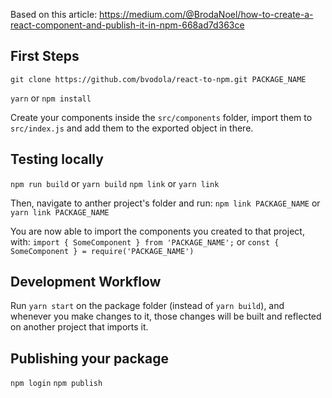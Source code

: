 Based on this article:
https://medium.com/@BrodaNoel/how-to-create-a-react-component-and-publish-it-in-npm-668ad7d363ce

## First Steps

`git clone https://github.com/bvodola/react-to-npm.git PACKAGE_NAME`

`yarn` or `npm install`

Create your components inside the `src/components` folder, import them to `src/index.js` and add them to the exported object in there.

## Testing locally

`npm run build` or `yarn build`
`npm link` or `yarn link`

Then, navigate to anther project's folder and run:
`npm link PACKAGE_NAME` or `yarn link PACKAGE_NAME`

You are now able to import the components you created to that project, with:
`import { SomeComponent } from 'PACKAGE_NAME';` or `const { SomeComponent } = require('PACKAGE_NAME')`

## Development Workflow

Run `yarn start` on the package folder (instead of `yarn build`), and whenever you make changes to it, those changes will be built and reflected on another project that imports it.

## Publishing your package

`npm login`
`npm publish`